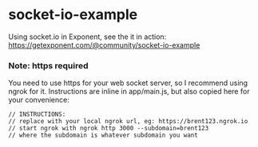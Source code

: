 # socket-io-example

Using socket.io in Exponent, see the it in action: https://getexponent.com/@community/socket-io-example

### Note: https required

You need to use https for your web socket server, so I recommend using
ngrok for it. Instructions are inline in app/main.js, but also copied
here for your convenience:

```
// INSTRUCTIONS:
// replace with your local ngrok url, eg: https://brent123.ngrok.io
// start ngrok with ngrok http 3000 --subdomain=brent123
// where the subdomain is whatever subdomain you want
```
